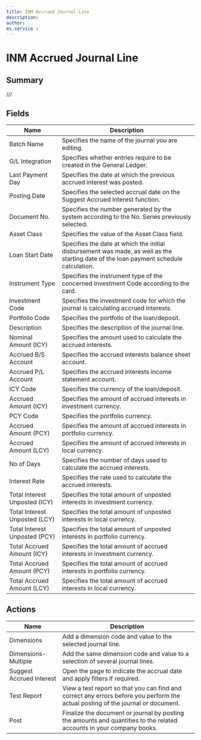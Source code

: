 ```yaml
---
title: INM Accrued Journal Line
description: 
author: 
ms.service : 
---
```


# INM Accrued Journal Line

## Summary

///

## Fields
<!-- You need to leave a space betwenn | your text and | -->

| Name | Description |
| ---- | ---- |
| Batch Name | Specifies the name of the journal you are editing. |
| G/L Integration | Specifies whether entries require to be created in the General Ledger. |
| Last Payment Day | Specifies the date at which the previous accrued interest was posted. |
| Posting Date | Specifies the selected accrual date on the Suggest Accrued Interest function. |
| Document No. | Specifies the number generated by the system according to the No. Series previously selected. |
| Asset Class | Specifies the value of the Asset Class field. |
| Loan Start Date | Specifies the date at which the initial disbursement was made, as well as the starting date of the loan payment schedule calculation. |
| Instrument Type | Specifies the instrument type of the concerned Investment Code according to the card. |
| Investment Code | Specifies the investment code for which the journal is calculating accrued interests. |
| Portfolio Code | Specifies the portfolio of the loan/deposit. |
| Description | Specifies the description of the journal line. |
| Nominal Amount (ICY) | Specifies the amount used to calculate the accrued interests. |
| Accrued B/S Account | Specifies the accrued interests balance sheet account. |
| Accrued P/L Account | Specifies the accrued interests income statement account. |
| ICY Code | Specifies the currency of the loan/deposit. |
| Accrued Amount (ICY) | Specifies the amount of accrued interests in investment currency. |
| PCY Code | Specifies the portfolio currency. |
| Accrued Amount (PCY) | Specifies the amount of accrued interests in portfolio currency. |
| Accrued Amount (LCY) | Specifies the amount of accrued interests in local currency. |
| No of Days | Specifies the number of days used to calculate the accrued interests. |
| Interest Rate | Specifies the rate used to calculate the accrued interests. |
| Total Interest Unposted (ICY) | Specifies the total amount of unposted interests in investment currency. |
| Total Interest Unposted (LCY) | Specifies the total amount of unposted interests in local currency. |
| Total Interest Unposted (PCY) | Specifies the total amount of unposted interests in portfolio currency. |
| Total Accrued Amount (ICY) | Specifies the total amount of accrued interests in investment currency. |
| Total Accrued Amount (PCY) | Specifies the total amount of accrued interests in portfolio currency. |
| Total Accrued Amount (LCY) | Specifies the total amount of accrued interests in local currency. |

## Actions

| Name | Description |
| ---- | ---- |
| Dimensions | Add a dimension code and value to the selected journal line. |
| Dimensions-Multiple | Add the same dimension code and value to a selection of several journal lines. |
| Suggest Accrued Interest | Open the page to indicate the accrual date and apply filters if required. |
| Test Report | View a test report so that you can find and correct any errors before you perform the actual posting of the journal or document. |
| Post | Finalize the document or journal by posting the amounts and quantities to the related accounts in your company books. |
